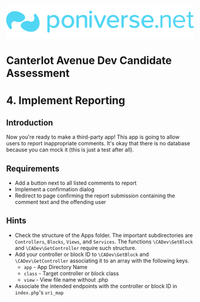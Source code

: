 ![Poniverse logo](../imgs/logo.png)

# Canterlot Avenue Dev Candidate Assessment

# 4. Implement Reporting

## Introduction
Now you're ready to make a third-party app! This app is going to allow users to report inappropriate comments. It's okay that there is no database because you can mock it (this is just a test after all).

## Requirements
- Add a button next to all listed comments to report
- Implement a confirmation dialog
- Redirect to page confirming the report submission containing the comment text and the offending user

## Hints
- Check the structure of the Apps folder. The important subdirectories are `Controllers`, `Blocks`, `Views`, and `Services`. The functions `\CADev\GetBlock` and `\CADev\GetController` require such structure.
- Add your controller or block ID to `\CADev\GetBlock` and `\CADev\GetController` associating it to an array with the following keys.
  - `app` - App Directory Name 
  - `class` - Target controller or block class
  - `view` - View file name without .php
- Associate the intended endpoints with the controller or block ID in `index.php`'s `uri_map`